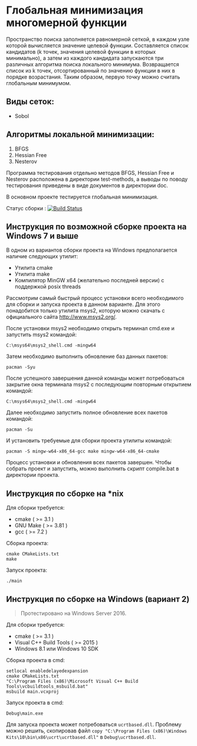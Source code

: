 # Глобальная минимизация многомерной функции

Пространство поиска заполняется равномерной сеткой, в каждом узле которой вычисляется значение целевой функции. Составляется список кандидатов (k точек, значения целевой функции в которых минимально), а затем из каждого кандидата запускаются три различных алгоритма поиска локального минимума. Возвращается список из k точек, отсортированный по значению функции в них в порядке возрастания. Таким образом, первую точку можно считать глобальным минимумом.

## Виды сеток:
* Sobol

## Алгоритмы локальной минимизации:
1. BFGS
2. Hessian Free
3. Nesterov

Программа тестирования отдельно методов BFGS, Hessian Free и Nesterov расположена в директории test-methods, а выводы по поводу тестирования приведены в виде документов в директории doc.

В основном проекте тестируется глобальная минимизация.

Статус сборки : [![Build Status](https://ci.worldfly.org/buildStatus/icon?job=Minimization-Container/Minimization-main)](https://ci.worldfly.org/job/Minimization-Container/job/Minimization-main/)

## Инструкция по возможной сборке проекта на Windows 7 и выше

В одном из вариантов сборки проекта на Windows предполагается наличие следующих утилит:
* Утилита cmake
* Утилита make
* Компилятор MinGW x64 (желательно последней версии) с поддержкой posix threads

Рассмотрим самый быстрый процесс установки всего необходимого для сборки и запуска проекта в данном варианте. Для этого понадобится только утилита msys2, которую можно скачать с официального сайта http://www.msys2.org/.

После установки msys2 необходимо открыть терминал cmd.exe и запустить msys2 командой:

    C:\msys64\msys2_shell.cmd -mingw64

Затем необходимо выполнить обновление баз данных пакетов:

    pacman -Syu

После успешного завершения данной команды может потребоваться закрытие окна терминала msys2 с последующим повторным открытием командой: 

    C:\msys64\msys2_shell.cmd -mingw64

Далее необходимо запустить полное обновление всех пакетов командой: 

    pacman -Su

И установить требуемые для сборки проекта утилиты командой:

    pacman -S mingw-w64-x86_64-gcc make mingw-w64-x86_64-cmake

Процесс установки и обновления всех пакетов завершен. Чтобы собрать проект и запустить, можно выполнить скрипт compile.bat в директории проекта.

## Инструкция по сборке на *nix

Для сборки требуется:
* cmake ( >= 3.1 )
* GNU Make ( >= 3.81 )
* gcc ( >= 7.2 )

Сборка проекта:

    cmake CMakeLists.txt
    make


Запуск проекта:

    ./main

## Инструкция по сборке на Windows (вариант 2)

> Протестировано на Windows Server 2016.

Для сборки требуется:
* cmake ( >= 3.1 )
* Visual C++ Build Tools ( >= 2015 )
* Windows 8.1 или Windows 10 SDK

Сборка проекта в cmd:

    setlocal enabledelayedexpansion
    cmake CMakeLists.txt
    "C:\Program Files (x86)\Microsoft Visual C++ Build Tools\vcbuildtools_msbuild.bat"
    msbuild main.vcxproj
    
Запуск проекта в cmd:

    Debug\main.exe
    
Для запуска проекта может потребоваться ```ucrtbased.dll```. Проблему можно решить, скопировав файл ```copy "C:\Program Files (x86)\Windows Kits\10\bin\x86\ucrt\ucrtbased.dll"``` в ```Debug\ucrtbased.dll```.
